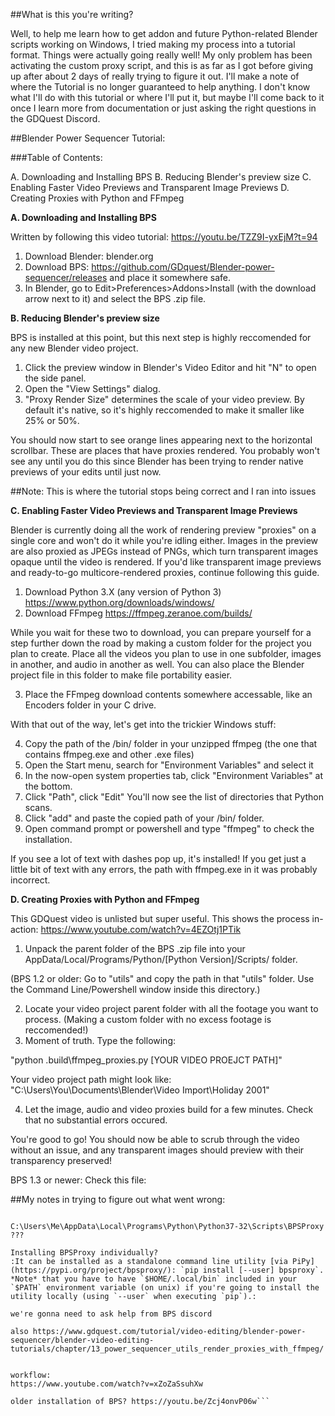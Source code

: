 ##What is this you're writing?

Well, to help me learn how to get addon and future Python-related Blender scripts working on Windows, I tried making my process into a tutorial format. Things were actually going really well! My only problem has been activating the custom proxy script, and this is as far as I got before giving up after about 2 days of really trying to figure it out. I'll make a note of where the Tutorial is no longer guaranteed to help anything. I don't know what I'll do with this tutorial or where I'll put it, but maybe I'll come back to it once I learn more from documentation or just asking the right questions in the GDQuest Discord.

##Blender Power Sequencer Tutorial:

###Table of Contents:

A. Downloading and Installing BPS
B. Reducing Blender's preview size
C. Enabling Faster Video Previews and Transparent Image Previews
D. Creating Proxies with Python and FFmpeg

**A. Downloading and Installing BPS**

Written by following this video tutorial:  https://youtu.be/TZZ9I-yxEjM?t=94

1. Download Blender: blender.org
2. Download BPS: https://github.com/GDquest/Blender-power-sequencer/releases and place it somewhere safe.
3. In Blender, go to Edit>Preferences>Addons>Install (with the download arrow next to it) and select the BPS .zip file.

**B. Reducing Blender's preview size**

BPS is installed at this point, but this next step is highly reccomended for any new Blender video project.

1. Click the preview window in Blender's Video Editor and hit "N" to open the side panel.
2. Open the "View Settings" dialog.
3. "Proxy Render Size" determines the scale of your video preview. By default it's native, so it's highly reccomended to make it smaller like 25% or 50%.

You should now start to see orange lines appearing next to the horizontal scrollbar. These are places that have proxies rendered. You probably won't see any until you do this since Blender has been trying to render native previews of your edits until just now.

##Note: This is where the tutorial stops being correct and I ran into issues

**C. Enabling Faster Video Previews and Transparent Image Previews**

Blender is currently doing all the work of rendering preview "proxies" on a single core and won't do it while you're idling either. Images in the preview are also proxied as JPEGs instead of PNGs, which turn transparent images opaque until the video is rendered. If you'd like transparent image previews and ready-to-go multicore-rendered proxies, continue following this guide.

1. Download Python 3.X (any version of Python 3) https://www.python.org/downloads/windows/
2. Download FFmpeg https://ffmpeg.zeranoe.com/builds/

While you wait for these two to download, you can prepare yourself for a step further down the road by making a custom folder for the project you plan to create. Place all the videos you plan to use in one subfolder, images in another, and audio in another as well. You can also place the Blender project file in this folder to make file portability easier.

3. Place the FFmpeg download contents somewhere accessable, like an Encoders folder in your C drive.

With that out of the way, let's get into the trickier Windows stuff:

4. Copy the path of the /bin/ folder in your unzipped ffmpeg (the one that contains ffmpeg.exe and other .exe files)
5. Open the Start menu, search for "Environment Variables" and select it
6. In the now-open system properties tab, click "Environment Variables" at the bottom.
7. Click "Path", click "Edit" You'll now see the list of directories that Python scans.
8. Click "add" and paste the copied path of your /bin/ folder.
9. Open command prompt or powershell and type "ffmpeg" to check the installation.

If you see a lot of text with dashes pop up, it's installed! If you get just a little bit of text with any errors, the path with ffmpeg.exe in it was probably incorrect.

**D. Creating Proxies with Python and FFmpeg**

This GDQuest video is unlisted but super useful. This shows the process in-action: https://www.youtube.com/watch?v=4EZOtj1PTik

1. Unpack the parent folder of the BPS .zip file into your AppData/Local/Programs/Python/[Python Version]/Scripts/ folder.

(BPS 1.2 or older: Go to "utils" and copy the path in that "utils" folder. Use the Command Line/Powershell window inside this directory.)

2. Locate your video project parent folder with all the footage you want to process. (Making a custom folder with no excess footage is reccomended!)
3. Moment of truth. Type the following:

"python .build\ffmpeg_proxies.py [YOUR VIDEO PROEJCT PATH]"

Your video project path might look like: "C:\Users\You\Documents\Blender\Video Import\Holiday 2001"

4. Let the image, audio and video proxies build for a few minutes. Check that no substantial errors occured.

You're good to go! You should now be able to scrub through the video without an issue, and any transparent images should preview with their transparency preserved!

BPS 1.3 or newer: Check this file: 

##My notes in trying to figure out what went wrong:

```C:\Users\Me\Documents\Blender\Videos Import\Barcelona Trip

C:\Users\Me\AppData\Local\Programs\Python\Python37-32\Scripts\BPSProxy ???

Installing BPSProxy individually?
:It can be installed as a standalone command line utility [via PiPy](https://pypi.org/project/bpsproxy/): `pip install [--user] bpsproxy`. *Note* that you have to have `$HOME/.local/bin` included in your `$PATH` environment variable (on unix) if you're going to install the utility locally (using `--user` when executing `pip`).:

we're gonna need to ask help from BPS discord

also https://www.gdquest.com/tutorial/video-editing/blender-power-sequencer/blender-video-editing-tutorials/chapter/13_power_sequencer_utils_render_proxies_with_ffmpeg/


workflow:
https://www.youtube.com/watch?v=xZoZaSsuhXw

older installation of BPS? https://youtu.be/Zcj4onvP06w```
